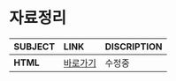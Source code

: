 # 자료정리

|SUBJECT|LINK|DISCRIPTION|
|:---|:---|:---|
|**HTML**|[바로가기](https://www.notion.so/HTML-07aef7c95db944e5a076cb231a765213)|수정중|
